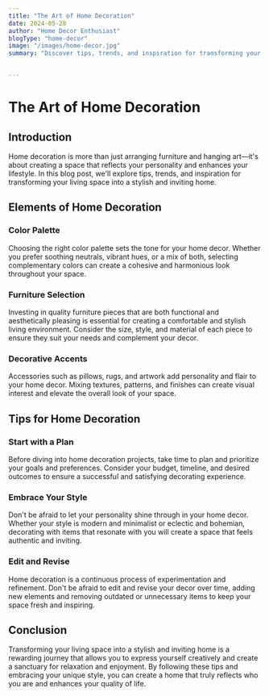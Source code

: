 ```yaml
---
title: "The Art of Home Decoration"
date: 2024-05-28
author: "Home Decor Enthusiast"
blogType: "home-decor"
image: "/images/home-decor.jpg"
summary: "Discover tips, trends, and inspiration for transforming your living space into a stylish and inviting home."


---
```


# The Art of Home Decoration

## Introduction

Home decoration is more than just arranging furniture and hanging art—it's about creating a space that reflects your personality and enhances your lifestyle. In this blog post, we'll explore tips, trends, and inspiration for transforming your living space into a stylish and inviting home.

## Elements of Home Decoration

### Color Palette

Choosing the right color palette sets the tone for your home decor. Whether you prefer soothing neutrals, vibrant hues, or a mix of both, selecting complementary colors can create a cohesive and harmonious look throughout your space.

### Furniture Selection

Investing in quality furniture pieces that are both functional and aesthetically pleasing is essential for creating a comfortable and stylish living environment. Consider the size, style, and material of each piece to ensure they suit your needs and complement your decor.

### Decorative Accents

Accessories such as pillows, rugs, and artwork add personality and flair to your home decor. Mixing textures, patterns, and finishes can create visual interest and elevate the overall look of your space.

## Tips for Home Decoration

### Start with a Plan

Before diving into home decoration projects, take time to plan and prioritize your goals and preferences. Consider your budget, timeline, and desired outcomes to ensure a successful and satisfying decorating experience.

### Embrace Your Style

Don't be afraid to let your personality shine through in your home decor. Whether your style is modern and minimalist or eclectic and bohemian, decorating with items that resonate with you will create a space that feels authentic and inviting.

### Edit and Revise

Home decoration is a continuous process of experimentation and refinement. Don't be afraid to edit and revise your decor over time, adding new elements and removing outdated or unnecessary items to keep your space fresh and inspiring.

## Conclusion

Transforming your living space into a stylish and inviting home is a rewarding journey that allows you to express yourself creatively and create a sanctuary for relaxation and enjoyment. By following these tips and embracing your unique style, you can create a home that truly reflects who you are and enhances your quality of life.
